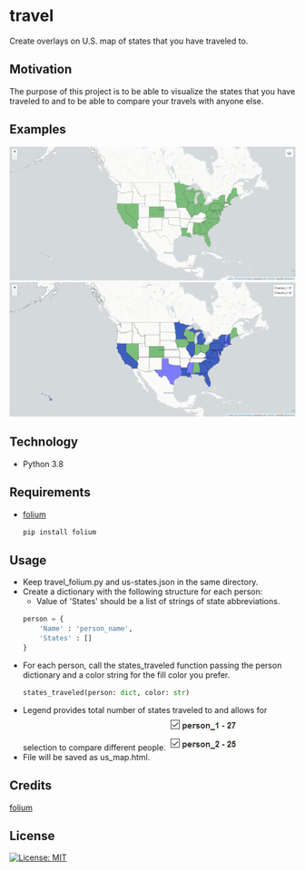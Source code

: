 # travel
Create overlays on U.S. map of states that you have traveled to.

## Motivation
The purpose of this project is to be able to visualize the states that you have traveled to and to be able to compare your travels with anyone else. 

## Examples
![text](https://github.com/dcribb19/travel/blob/master/examples/travel_1.png '1 Person')
![text](https://github.com/dcribb19/travel/blob/master/examples/travel_2.png 'Comparing 2 People')

## Technology
- Python 3.8

## Requirements
- [folium](https://python-visualization.github.io/folium/) 
    ```python
    pip install folium
    ```

## Usage
- Keep travel_folium.py and us-states.json in the same directory.
- Create a dictionary with the following structure for each person:
    - Value of 'States' should be a list of strings of state abbreviations.
    ```python
    person = {
        'Name' : 'person_name',
        'States' : []
    }
    ```
- For each person, call the states_traveled function passing the person dictionary and a color string for the fill color you prefer. 
    ```python
    states_traveled(person: dict, color: str)
    ```
- Legend provides total number of states traveled to and allows for selection to compare different people.
![text](https://github.com/dcribb19/travel/blob/master/examples/legend.png 'Legend')
- File will be saved as us_map.html.

## Credits
[folium](https://python-visualization.github.io/folium/)

## License
[![License: MIT](https://img.shields.io/badge/License-MIT-yellow.svg)](https://opensource.org/licenses/MIT)